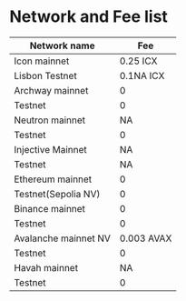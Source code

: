 # Network and Fee list

| Network name| Fee 
| --- | --- |
| Icon mainnet|0.25 ICX | 
| Lisbon Testnet  |0.1NA ICX  |
| Archway mainnet   |0    |
| Testnet   |0  |
| Neutron mainnet   |NA  |
| Testnet  |0  |
| Injective Mainnet    |NA  |
| Testnet   |NA  |
| Ethereum mainnet  |0  |
| Testnet(Sepolia NV)   |0  |
| Binance mainnet  |0  |
| Testnet  |0 |
| Avalanche mainnet NV  |0.003 AVAX  |
| Testnet  |0  |
| Havah mainnet  |NA  |
| Testnet    |0  |

